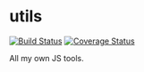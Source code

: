 # utils

[![Build Status](https://travis-ci.org/YYCoder/utils.svg?branch=master)](https://travis-ci.org/YYCoder/utils)
[![Coverage Status](https://coveralls.io/repos/github/YYCoder/utils/badge.svg?branch=master)](https://coveralls.io/github/YYCoder/utils?branch=master)

All my own JS tools.
